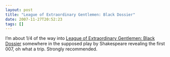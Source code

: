 ```yaml
---
layout: post
title: "League of Extraordinary Gentlemen: Black Dossier"
date: 2007-11-27T20:52:23
tags: []
---
```


<p>I&#8217;m about 1/4 of the way into <a href="http://en.wikipedia.org/wiki/The_League_of_Extraordinary_Gentlemen:_The_Black_Dossier">League of Extraordinary Gentlemen: Black Dossier</a> somewhere in the supposed play by Shakespeare revealing the first 007, oh what a trip.  Strongly recommended.</p>
